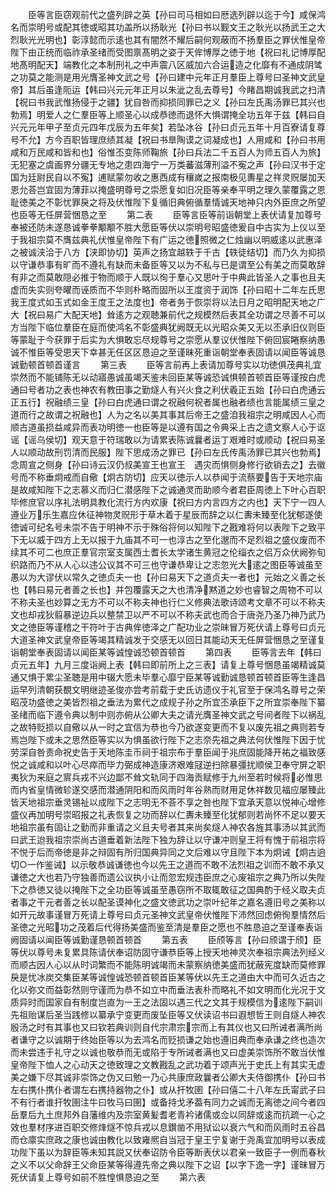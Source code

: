 <!-- { "loadSidebar": true } -->
　　臣等言臣窃观前代之盛列辟之英【孙曰司马相如曰厯选列辟以迄于今】咸保鸿名而崇明号或配其徳或昭其功盖所以扬耿光【孙曰书以觐文王之耿光以扬武王之大烈耿光光明也】彰淳懿而示逺也其有闇然不耀后嗣何观蔽而不扬羣臣之罪伏惟皇帝陛下由正统而临祚承圣绪而受图禀髙明之姿于天侔博厚之徳于地【祝曰礼记博厚配地髙明配天】端教化之本制刑礼之中声震八区威加六合运造之化靡有不通成阴骘之功莫之能测是用光膺圣神文武之号【孙曰建中元年正月羣臣上尊号曰圣神文武皇帝】其后虽逢阨运【韩曰兴元元年正月以朱泚之乱去尊号】今睹昌期诚我武之扫清【祝曰书我武惟扬侵于之疆】犹自咎而抑损同罪已之义【孙曰左氏禹汤罪已其兴也勃焉】明爱人之仁羣臣等上顺圣心以成恭徳而退怀大惧谓掩全功五年于兹【韩曰自兴元元年甲子至贞元四年戊辰为五年矣】若坠冰谷【孙曰贞元五年十月百寮请复尊号不允】方今百职皆理庶绩其凝【祝曰书臯陶谟之词凝成也】人用咸和【孙曰书用咸和万民咸和皆和也】俗惟丕变陈师鞠旅【孙曰兵法二千五百人为师五百人为旅】无犯塞之虞画界分疆无专地之患四海宁一万类蕃滋薄刑溢不寃之声【孙曰汉书于定国为廷尉民自以不寃】逋赋蒙勿收之惠西成有穰嵗之报南极见夀星之祥灵贶屡加天恩允荅岂宜固为薄菲以掩盛明尊号之崇愿复如旧况臣等亲奉平明之理久蒙覆露之恩耻徳美之不彰忧罪戾之将及伏惟陛下复循旧典俯循羣情诚天地神只内外臣庶之所望也臣等无任屏营悃恳之至
　　第二表
　　臣等言臣等前诣朝堂上表伏请复加尊号奉被还防未遂恳诚拳拳颙颙不胜大愿臣等伏以崇明号昭盛徳爰自中古实为上仪以至于我祖宗莫不膺兹典礼伏惟皇帝陛下有广运之徳照微之仁烛幽以明威逺以武惠泽之被诚浃洽于八方【浃即协切】英声之扬宜越轶于千古【轶徒结切】而乃久为抑损以守谦恭事有旷而不遵礼有缺而未备臣等又以为不私与已是谓至公有美之而莫敢辞有非之而莫敢隠必推于物而顺于人既以徇于羣心又思叶于中典此皆圣人之事也且夫虚而失实则夸曜而诬质而不华则朴略而固所以王度资于润饰【孙曰昭十二年左氏思我王度式如玉式如金王度王之法度也】帝者务于恢崇将以法日月之昭明配天地之广大【祝曰易广大配天地】耸逺方之观聴兼前代之规模然后表其全功谓之尽善不可以方当陛下临位羣臣在庭而使鸿名不彰盛典犹阙既无以光昭众美又无以丕承旧仪则臣等蒙耻于今获罪于后实为大惧敢忘尽规尊号之崇愿从羣议伏惟陛下俯回宸睠察纳愚诚不惟臣等受恩天下幸甚无任区区恳迫之至谨昧死重诣朝堂奉表固请以闻臣等诚恳诚勤顿首顿首谨言
　　第三表
　　臣等言前再上表请加尊号实以功徳俱茂典礼宜崇然而不能铺陈无以动寤愚诚虽竭天鉴未回臣某等诚恐诚惧顿首顿首臣等谨按白虎通曰号者功之表也神农有教田事之勤燧人有兴火食之利伏羲正五始【孙曰白虎通云正五行】祝融绩三皇【孙曰白虎通曰谓之祝融何祝者属也融者绩也言能属绩三皇之道而行之故谓之祝融也】人为之名以美其事其后帝王之盛洎我祖宗之明咸因人心而顺古道虽损益咸异而表功明徳一也臣等是以遵有国之令典采上古之遗文察人心于讴谣【谣乌侯切】观天意于符瑞敢以为请累表陈诚曩者运丁艰难时或顺动【祝曰易圣人以顺动故刑罚清而民服】陛下思成汤之罪已【孙曰左氏传禹汤罪已其兴也勃焉】念周宣之侧身【孙曰诗云汉仍叔美宣王也宣王　遇灾而惧侧身修行欲销去之】去徽号而不称垂炯戒而自儆【炯古防切】应天以徳示人以恭闻于流蔡要告于天地宗庙是故咸知陛下之志慕义而归仁潜感陛下之诚通灵而助顺今者君臣周徳上下叶心百职毕修庶官以序礼法明具教化流行方内欢康【祝曰方内言四方之内也】天下宁一四人遵业万乐生嘉应休征神物灵贶形于草木着于星辰而辞之以仁夀未臻至化犹郁遂使徳诚可纪名号未崇不告于明神不示于殊俗将何以知陛下之戡难将何以表陛下之致平下无以威于四方上无以报于九庙其不可一也淳古之至化邈而不足烈祖之盛仪废而不续其不可二也庶正羣官宗室支属西土耆长太学诸生黄冠之伦缁衣之侣万众伏阙弥旬织路而乃不从人心以违公议其不可三也守谦恭卑让之志忽光大逺之图臣等诚虽至愚以为大谬伏以常久之徳贞夫一也【孙曰易天下之道贞夫一者也】元始之义善之长也【韩曰易元者善之长也】并包覆露天之大也清净黙道之妙也睿智之周物不可以不称夫圣也妙算之无方不可以不称夫神也行仁义修典法歌诗颂考文章不可以不称夫文也却戎狄翦暴逆边兵以整禁卫以严不可以不称夫武也而合于唐尧乃圣乃神乃武乃文之徳臣等谨稽之干符叶于古典侔徳泽之广配功业之崇昧冒万死伏请上尊号曰贞元大道圣神文武皇帝臣等竭其精诚发于交感无以回日其能动天无任屏营悃恳之至谨复诣朝堂奉表固请以闻臣某等诚惶诚恐顿首顿首
　　第四表
　　臣等言去年【韩曰贞元五年】九月三度诣阙上表【韩曰即前所上之三表】请复上尊号悃恳虽竭精诚莫通又惧于累尘圣聴是用中辍大愿未毕羣心靡宁臣某等诚勤诚恳顿首顿首臣等生逢昌运早列清朝获覩文明继迹圣俊亦尝考前载于史氏访遗仪于礼官至于保鸿名尊号之荣昭茂功盛徳之美皆烈祖之垂法为累代之成规子孙之所宜丕承臣下之所宜崇奉陛下纂圣绪而临下遵令典以制中则亦俯从公卿大夫之请光膺圣神文武之号间者陛下以祸乱之故特贬损以自儆以从一时之宜信为恭也今乃欲遂变更而不复以废先祖之典则若专焉岂陛下或未之思然臣等实以为惧虽欲行陛下之志奈先祖之典法何伏惟陛下因于忧劳深自咎责命祝史告于天地陈圭币祠于祖宗布于羣臣闻于兆庶固能降开祐之福致感悦之诚咸和以叶心尽瘁而毕力弼成神造康济艰难冦逆扫除暴彊扰顺侯卫奉守屏之职夷狄为来庭之賔兵戎不兴边鄙不耸文轨同于四海贡赋修于九州至若时候将必惟思而内省皇情微轸遂交感而潜通阴阳和而风雨时年谷熟而财用足休祥数见福应屡臻此皆天地祖宗垂灵锡祉以成陛下之志明无不荅不享之咎也陛下宜承天意以悦神心增修盛仪再加明号崇昭报之礼表恢复之功而辞以仁夀未臻至化犹郁则若尚怀不足以要天地祖宗虽有固让之勤而非重请之义且夫号者其来尚矣燧人神农各旌其事汤以其武而曰武王迨我祖宗崇尚古道垂着新法陛下独为辞让以守谦冲则皇王将有愧于前祖宗将不悦于后而帝徳是非之辩固有所归国典异同之文后难以守且陛下本为炯诫【炯古逈切○一作鉴诫】以示敬恭诚谦徳也今以先王之道而不敢不法烈祖之训而不敢不承又谦徳之大也若乃守独善而遗公议执小让而忽宏规违臣庶之心废祖宗之典乃所以失陛下之恭徳又徒以掩陛下之全功臣等诚虽至愚窃所不取辄敢征之国典酌于经义取夫贞者事之干元者善之长以配圣谟神化之盛文徳武功之崇叶纪年之嘉名遵旧号之美称以如开元故事谨冒万死请上尊号曰贞元圣神文武皇帝伏惟陛下沛然回虑俯徇羣情然后圣徳之光昭功之茂着后代得扬美盛而鉴至清是羣臣之愿也不胜恳迫之至谨奉表诣阙固请以闻臣等诚勤谨恳顿首顿首
　　第五表
　　臣颀等言【孙曰颀谓于颀】臣等伏以尊号未复累具陈请伏奉诏防固守谦恭臣等上授天地神灵次奉祖宗典法列经义而顺古因人心以从时词繁而不能陈明诚竭而未蒙察纳徳美盛而犹蔽宪度缺而莫修罪戾是忧冰炭交集臣某等诚惶诚恐顿首顿首臣某等伏以先王之道由大中而可久近古之化以弥文而益彰然则守谨而为恭不如立中而垂法表朴而略礼不如文明而化光况于文质异时而国家自有制度岂直为一王之法固以遇三代之文其于规模信为逺陛下嗣训先祖贻谋后圣当践修以纂承宁变更而废坠臣等又伏读诏书曰遐想哲王则自燧人神农殷汤之时有其事也又曰钦若典训则自代宗肃宗宗而上有其仪也又曰所诫者满所尚者谦守之以诚期于终始臣等以为去鸿名而贬损谦之始也遵旧典而奉承谦之终也造次而未尝违于礼守之以诚也敬恭而无或陷于专所诫者满也又曰虚美崇饰所不敢当伏惟皇帝陛下恤人之心动天之徳致理之文教戡乱之武功着于颂声光于史氏上有其实无虚美之嫌下尽其诚非崇饰之伪又曰勉一乃心共康庶政曩者公卿大夫侍御携仆【孙曰书左右携仆携仆者谓左右携持器物之仆】或从扞牧圉【孙曰僖二十八年左氏甯武子曰不有行者谁扞牧圉注牛曰牧马曰圉】或备持戈矛葢有同力之诚而无离徳之间今者四岳羣后九土庶邦外自藩维内及宗室黄髪耆老青衿诸儒或佥以同辞或逺而抗疏一心之效也羣材序进百职交修烽燧不惊兵戎以息鑚凿不用狱讼以衰六气和而风雨时五谷昌而仓廪实庶政之康也诚由教化以致雍熈自当冠于皇王宁复谢于尧禹宜加明号以表成功陛下虽以为辞臣等未知其説又伏奉诏防令臣等断表伏以君亲一致臣子一例而春秋之义不以父命辞王父命臣某等得遵先帝之典以陛下之诏【以字下逸一字】谨昧冒万死伏请复上尊号如前不胜惶惧恳迫之至
　　第六表
